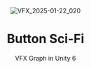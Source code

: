 <header>

![VFX_2025-01-22_020](https://github.com/user-attachments/assets/a570e1e3-72c0-42b0-8ad7-bf93ec84ca39)

# Button Sci-Fi 

VFX Graph in Unity 6 
